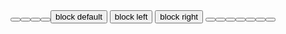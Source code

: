 <Button-Group label="default">
    <Button icon="github-circle" />
    <Button icon="slack" />
    <Button icon="twitter" />
    <Button icon="facebook" />
</Button-Group>
<Button-Group grid label="grid">
    <Button block>block default</Button>
    <Button block left>block left</Button>
    <Button block right>block right</Button>
</Button-Group>
<Button-Group exclusive label="exclusive" :active="3">
    <Button 
        v-for="index in 7" 
        :key="index" 
        :icon="`brightness-${index}`"
    />
</Button-Group>
<Button-Group multiselect :active="[0, 1]" label="multiselect">
    <Button primary icon="format-bold" />
    <Button primary icon="format-color-text" />
    <Button primary icon="format-color-highlight" />
    <Button primary icon="format-paint" />
    <Button primary icon="format-size" />
    <Button primary icon="format-strikethrough" />
</Button-Group>
